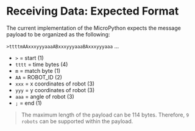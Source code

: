 # Receiving Data: Expected Format

The current implementation of the MicroPython expects the message payload to be organized as the following:

`>ttttmAAxxxyyyaaaABxxxyyyaaaBAxxxyyyaaa` ...

- `>` = start (1)
- `tttt` = time bytes (4)
- `m` = match byte (1)
- `AA` = ROBOT_ID (2)
- `xxx` = x coordinates of robot (3)
- `yyy` = y coordinates of robot (3)
- `aaa` = angle of robot (3)
- `;` = end (1)

> The maximum length of the payload can be 114 bytes.
> Therefore, `9 robots` can be supported within the payload.
